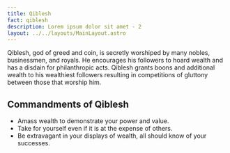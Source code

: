 ```yaml
---
title: Qiblesh
fact: qiblesh
description: Lorem ipsum dolor sit amet - 2
layout: ../../layouts/MainLayout.astro
---
```


Qiblesh, god of greed and coin, is secretly worshiped by many nobles, businessmen, and royals. He encourages his followers to hoard wealth and has a disdain for philanthropic acts. Qiblesh grants boons and additional wealth to his wealthiest followers resulting in competitions  of gluttony between those that worship him.

## Commandments of Qiblesh
* Amass wealth to demonstrate your power and value.
* Take for yourself even if it is at the expense of others.
* Be extravagant in your displays of wealth, all should know of your successes.
